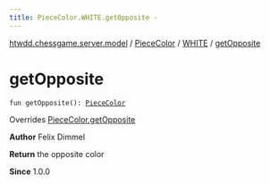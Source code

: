 ```yaml
---
title: PieceColor.WHITE.getOpposite - 
---
```


[htwdd.chessgame.server.model](../../index.html) / [PieceColor](../index.html) / [WHITE](index.html) / [getOpposite](./get-opposite.html)

# getOpposite

`fun getOpposite(): `[`PieceColor`](../index.html)

Overrides [PieceColor.getOpposite](../get-opposite.html)

**Author**
Felix Dimmel

**Return**
the opposite color

**Since**
1.0.0

